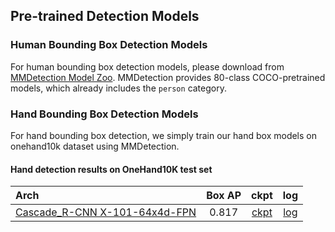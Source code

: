 ## Pre-trained Detection Models

### Human Bounding Box Detection Models

For human bounding box detection models, please download from [MMDetection Model Zoo](https://mmdetection.readthedocs.io/en/latest/model_zoo.html).
MMDetection provides 80-class COCO-pretrained models, which already includes the `person` category.

### Hand Bounding Box Detection Models

For hand bounding box detection, we simply train our hand box models on onehand10k dataset using MMDetection.

#### Hand detection results on OneHand10K test set

| Arch  | Box AP |   ckpt | log |
| :-------------- | :-----------: | :------: | :------: |
| [Cascade_R-CNN X-101-64x4d-FPN](/demo/mmdetection_cfg/cascade_rcnn_x101_64x4d_fpn_20e_onehand10k.py)  |  0.817 |  [ckpt](https://download.openmmlab.com/mmpose/mmdet_pretrained/cascade_rcnn_x101_64x4d_fpn_20e_onehand10k-dac19597_20201030.pth) | [log](https://download.openmmlab.com/mmpose/mmdet_pretrained/cascade_rcnn_x101_64x4d_fpn_20e_onehand10k_20201030.log.json) |
